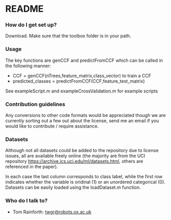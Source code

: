 # README #

### How do I get set up? ###

Download.  Make sure that the toolbox folder is in your path.  

### Usage ###

The key functions are genCCF and predictFromCCF which can be called in the following manner:

* CCF = genCCF(nTrees,feature_matrix,class_vector) to train a CCF 
* predicted_classes = predictFromCCF(CCF,feature_test_matrix)

See exampleScript.m and exampleCrossValidation.m for example scripts

### Contribution guidelines ###

Any conversions to other code formats would be appreciated though we are currently sorting out a few out about the license, send me an email if you would like to contribute / require assistance.

### Datasets ###

Although not all datasets could be added to the repository due to license issues, all are available freely online (the majority are from the UCI repository https://archive.ics.uci.edu/ml/datasets.html, others are referenced in the paper).  

In each case the last column corresponds to class label, while the first row indicates whether the variable is oridinal (1) or an unordered categorical (0).  Datasets can be easily loaded using the loadDataset.m function.
 
### Who do I talk to? ###

* Tom Rainforth: twgr@robots.ox.ac.uk